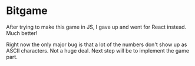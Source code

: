 # Bitgame

After trying to make this game in JS, I gave up and went for React instead. Much better!

Right now the only major bug is that a lot of the numbers don't show up as ASCII characters. Not a huge deal. Next step will be to implement the game part.